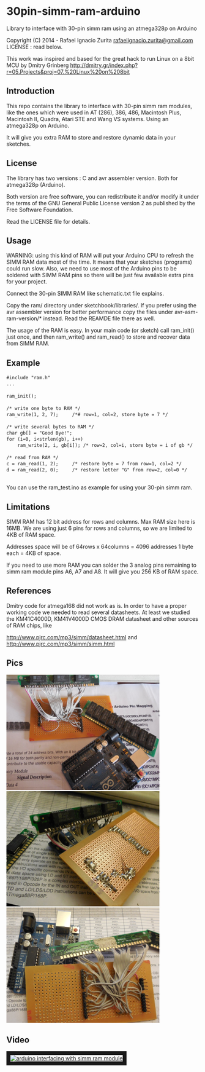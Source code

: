 30pin-simm-ram-arduino
======================

Library to interface with 30-pin simm ram using an atmega328p on Arduino

Copyright (C) 2014 - Rafael Ignacio Zurita <rafaelignacio.zurita@gmail.com>
LICENSE : read below.

This work was inspired and based for the great hack to run Linux
on a 8bit MCU by Dmitry Grinberg
http://dmitry.gr/index.php?r=05.Projects&proj=07.%20Linux%20on%208bit


Introduction
------------

This repo contains the library to interface with 30-pin simm ram modules,
like the ones which were used in AT (286), 386, 486, Macintosh Plus, 
Macintosh II, Quadra, Atari STE and Wang VS systems. Using an atmega328p on
Arduino.

It will give you extra RAM to store and restore dynamic data 
in your sketches.


License
-------

The library has two versions : C and avr assembler version. Both for
atmega328p (Arduino).

Both version are free software, you can redistribute it and/or modify
it under the terms of the GNU General Public License version 2 as
published by the Free Software Foundation.

Read the LICENSE file for details.


Usage
-----

WARNING: using this kind of RAM will put your Arduino CPU to refresh the SIMM RAM
data most of the time. It means that your sketches (programs) could run slow.
Also, we need to use most of the Arduino pins to be soldered with SIMM RAM pins
so there will be just few available extra pins for your project.

Connect the 30-pin SIMM RAM like schematic.txt file explains.

Copy the ram/ directory under sketchbook/libraries/.
If you prefer using the avr assembler version for better performance
copy the files under avr-asm-ram-version/* instead. Read the REAMDE
file there as well.

The usage of the RAM is easy. In your main code (or sketch) call ram_init()
just once, and then ram_write() and ram_read() to store and recover
data from SIMM RAM.


Example
-------

```
#include "ram.h"
...

ram_init();

/* write one byte to RAM */
ram_write(1, 2, 7);		/*# row=1, col=2, store byte = 7 */

/* write several bytes to RAM */
char gb[] = "Good Bye!";
for (i=0, i<strlen(gb), i++)
	ram_write(2, i, gb[i]);	/* row=2, col=i, store byte = i of gb */

/* read from RAM */
c = ram_read(1, 2);		/* restore byte = 7 from row=1, col=2 */
d = ram_read(2, 0);		/* restore letter "G" from row=2, col=0 */
	
```

You can use the ram_test.ino as example for using your 30-pin simm ram.


Limitations
-----------

SIMM RAM has 12 bit address for rows and columns. Max RAM size here
is 16MB. We are using just 6 pins for rows and columns, so we
are limited to 4KB of RAM space.

Addresses space will be of 64rows x 64columns = 4096 addresses
1 byte each = 4KB of space.

If you need to use more RAM you can solder the 3 analog pins remaining
to simm ram module pins A6, A7 and A8. It will give you 256 KB of RAM space.


References
----------

Dmitry code for atmega168 did not work as is.
In order to have a proper working code we needed to read several
datasheets. At least we studied the KM41C4000D, KM41V4000D CMOS DRAM 
datasheet and other sources of RAM chips, like 

http://www.pjrc.com/mp3/simm/datasheet.html 
and
http://www.pjrc.com/mp3/simm/simm.html


Pics
----

<img src="https://github.com/zrafa/zrafa.github.io/blob/master/ram-atmega328p-arduino/ram-arduino3.jpg?raw=true" alt="simm ram and atmega328p" width="400" height="300">
<img src="https://github.com/zrafa/zrafa.github.io/blob/master/ram-atmega328p-arduino/ram-arduino2.jpg?raw=true" alt="simm ram and atmega328p" width="400" height="300">
<img src="https://github.com/zrafa/zrafa.github.io/blob/master/ram-atmega328p-arduino/ram-arduino.jpg?raw=true" alt="simm ram and atmega328p" width="400" height="300">


Video
-----

<a href="http://www.youtube.com/watch?feature=player_embedded&v=Yah3ViEggxA"
target="_blank"><img src="http://img.youtube.com/vi/Yah3ViEggxA/0.jpg" 
alt="arduino interfacing with simm ram module" width="320" height="240" border="10" /></a>


